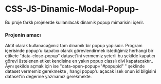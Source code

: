 # CSS-JS-Dinamic-Modal-Popup-
Bu proje farklı projelerde kullanılacak dinamik popup mimarisini içerir.

### Projenin amacı

Aktif olarak kullanacağımız tam dinamik bir popup yapısıdır.
Program içerisinde popup'u kapatıcı olarak görevlendirmek istediğimiz
herhangi bir etikete "data-close-popup" dataset'ini vermemiz yeterli bu şekilde kapatıcı görevi üstelenen etiket kendisine en yakın popup classlı divi kapatacaktır..
Aynı şekilde açmak için ise "data-open-popup="#popupid" " şeklinde dataset vermemiz gerekmekte , hangi popup'u açacak isek onun id bilgisini dataset'in 
değerine yazmamız gerekmekte.

